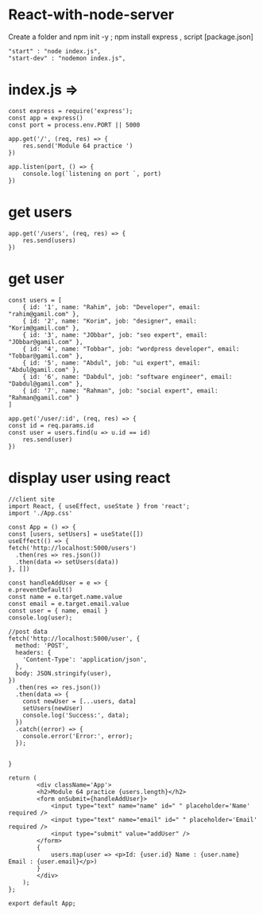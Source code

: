 # React-with-node-server 


Create a folder and npm init -y ; npm install express , script  [package.json] 

    "start" : "node index.js",
    "start-dev" : "nodemon index.js",

# index.js => 

    const express = require('express');
    const app = express()
    const port = process.env.PORT || 5000

    app.get('/', (req, res) => {
        res.send('Module 64 practice ')
    })

    app.listen(port, () => {
        console.log(`listening on port `, port)
    })


# get users 

    app.get('/users', (req, res) => {
        res.send(users)
    })

# get user 

    const users = [
        { id: '1', name: "Rahim", job: "Developer", email: "rahim@gamil.com" },
        { id: '2', name: "Korim", job: "designer", email: "Korim@gamil.com" },
        { id: '3', name: "JObbar", job: "seo expert", email: "JObbar@gamil.com" },
        { id: '4', name: "Tobbar", job: "wordpress developer", email: "Tobbar@gamil.com" },
        { id: '5', name: "Abdul", job: "ui expert", email: "Abdul@gamil.com" },
        { id: '6', name: "Dabdul", job: "software engineer", email: "Dabdul@gamil.com" },
        { id: '7', name: "Rahman", job: "social expert", email: "Rahman@gamil.com" }
    ]

    app.get('/user/:id', (req, res) => {
    const id = req.params.id
    const user = users.find(u => u.id == id)
        res.send(user)
    })

# display user using react 

    //client site 
    import React, { useEffect, useState } from 'react';
    import './App.css'

    const App = () => {
    const [users, setUsers] = useState([])
    useEffect(() => {
    fetch('http://localhost:5000/users')
      .then(res => res.json())
      .then(data => setUsers(data))
    }, [])

    const handleAddUser = e => {
    e.preventDefault()
    const name = e.target.name.value
    const email = e.target.email.value
    const user = { name, email }
    console.log(user);

    //post data
    fetch('http://localhost:5000/user', {
      method: 'POST',
      headers: {
        'Content-Type': 'application/json',
      },
      body: JSON.stringify(user),
    })
      .then(res => res.json())
      .then(data => {
        const newUser = [...users, data]
        setUsers(newUser)
        console.log('Success:', data);
      })
      .catch((error) => {
        console.error('Error:', error);
      });


    }

    return (
            <div className='App'>
            <h2>Module 64 practice {users.length}</h2>
            <form onSubmit={handleAddUser}>
                <input type="text" name="name" id=" " placeholder='Name' required />
                <input type="text" name="email" id=" " placeholder='Email' required />
                <input type="submit" value="addUser" />
            </form>
            {
                users.map(user => <p>Id: {user.id} Name : {user.name} Email : {user.email}</p>)
            }
            </div>
        );
    };

    export default App;
    


